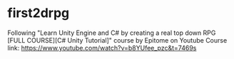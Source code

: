 # first2drpg

Following "Learn Unity Engine and C# by creating a real top down RPG [FULL COURSE][C# Unity Tutorial]" course by Epitome on Youtube
Course link: https://www.youtube.com/watch?v=b8YUfee_pzc&t=7469s
